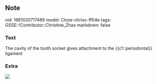 ## Note
nid: 1661020717489
model: Cloze-chrisc-ff04e
tags: GSSE::!Contributor::Christine_Zhao
markdown: false

### Text
<div>
  <div>
    <div>
      <div>
        The cavity of the tooth socket gives attachment to the
        {{c1::periodontal}} ligament
      </div>
    </div>
  </div>
</div>

### Extra
<img src="ijms-20-04364-g001.png">
